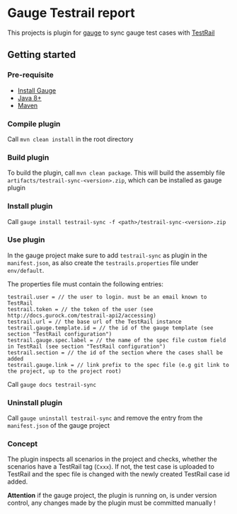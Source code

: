 # Gauge Testrail report

This projects is plugin for [gauge](http://getgauge.io) to sync gauge test cases with [TestRail](http://http://www.gurock.com/testrail/)

## Getting started

### Pre-requisite

- [Install Gauge](https://docs.gauge.org/installing.html#installation)
- [Java 8+](https://www.java.com/en/download/index.jsp)
- [Maven](https://maven.apache.org/install.html)

### Compile plugin
Call `mvn clean install` in the root directory

### Build plugin
To build the plugin, call `mvn clean package`.
This will build the assembly file `artifacts/testrail-sync-<version>.zip`, which can be installed as gauge plugin

### Install plugin
Call `gauge install testrail-sync -f <path>/testrail-sync-<version>.zip`

### Use plugin
In the gauge project make sure to add `testrail-sync` as plugin in the `manifest.json`, as also create the `testrails.properties` file under `env/default`.

The properties file must contain the following entries:
```
testrail.user = // the user to login. must be an email known to TestRail
testrail.token = // the token of the user (see http://docs.gurock.com/testrail-api2/accessing)
testrail.url = // the base url of the TestRail instance
testrail.gauge.template.id = // the id of the gauge template (see section "TestRail configuration")
testrail.gauge.spec.label = // the name of the spec file custom field in TestRail (see section "TestRail configuration")
testrail.section = // the id of the section where the cases shall be added
testrail.gauge.link = // link prefix to the spec file (e.g git link to the project, up to the project root)
```

Call `gauge docs testrail-sync`

### Uninstall plugin
Call `gauge uninstall testrail-sync` and remove the entry from the `manifest.json` of the gauge project

### Concept
The plugin inspects all scenarios in the project and checks, whether the scenarios have a TestRail tag (`Cxxx`).
If not, the test case is uploaded to TestRail and the spec file is changed with the newly created TestRail case id added.

__Attention__ if the gauge project, the plugin is running on, is under version control, any changes made by the plugin must be committed manually !
